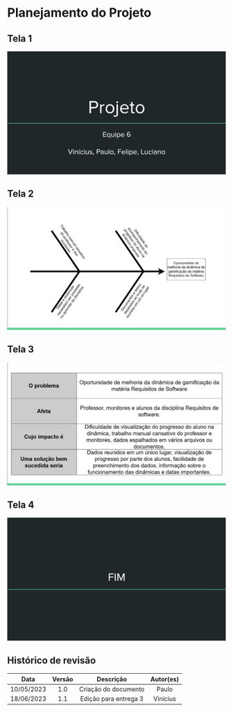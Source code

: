 # Planejamento do Projeto
## Tela 1
![projeto1](assets/images/projeto1.png)
## Tela 2
![projeto2](assets/images/projeto2.png)
## Tela 3
![projeto3](assets/images/projeto3.png)
## Tela 4 
![projeto4](assets/images/projeto4.png)

## Histórico de revisão

|  Data | Versão | Descrição | Autor(es) |
| :--------: | :----: | :---------------------------------: | :---------: |
| 10/05/2023 |  1.0   | Criação do documento | Paulo |
| 18/06/2023 |  1.1   | Edição para entrega 3 | Vinícius |